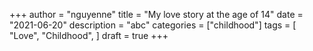+++
author = "nguyenne"
title = "My love story at the age of 14"
date = "2021-06-20"
description = "abc"
categories = ["childhood"]
tags = [
  "Love",
  "Childhood",
]
draft = true
+++
